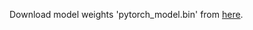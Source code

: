 Download model weights 'pytorch_model.bin' from [here](https://drive.google.com/file/d/1ni192PI5FlzLaD_pg-HMLMYDTYAt4iBi/view?usp=sharing).

